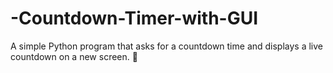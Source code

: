 # -Countdown-Timer-with-GUI
A simple Python program that asks for a countdown time and displays a live countdown on a new screen. 🎯
